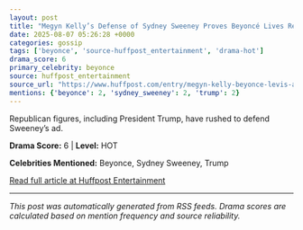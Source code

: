 ```yaml
---
layout: post
title: "Megyn Kelly’s Defense of Sydney Sweeney Proves Beyoncé Lives Rent-Free in Her Head"
date: 2025-08-07 05:26:28 +0000
categories: gossip
tags: ['beyonce', 'source-huffpost_entertainment', 'drama-hot']
drama_score: 6
primary_celebrity: beyonce
source: huffpost_entertainment
source_url: "https://www.huffpost.com/entry/megyn-kelly-beyonce-levis-ad_n_68922dd1e4b07e7958a0c959"
mentions: {'beyonce': 2, 'sydney_sweeney': 2, 'trump': 2}
---
```


Republican figures, including President Trump, have rushed to defend Sweeney’s ad.

**Drama Score:** 6 | **Level:** HOT

**Celebrities Mentioned:** Beyonce, Sydney Sweeney, Trump

[Read full article at Huffpost Entertainment](https://www.huffpost.com/entry/megyn-kelly-beyonce-levis-ad_n_68922dd1e4b07e7958a0c959)

---
*This post was automatically generated from RSS feeds. Drama scores are calculated based on mention frequency and source reliability.*
